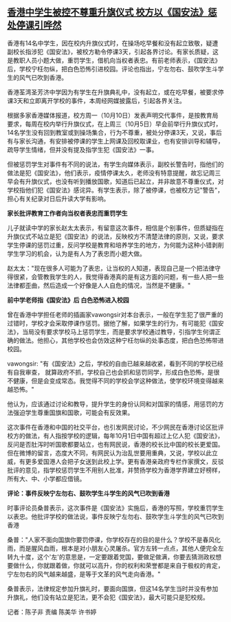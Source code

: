 <!--1665568419000-->
[香港中学生被控不尊重升旗仪式 校方以《国安法》惩处停课引哗然](https://www.rfa.org/mandarin/yataibaodao/ec-10122022054128.html)
------

<p><span>香港有</span><span>14</span><span>名中学生，因在校内升旗仪式时，在操场吃早餐和没有起立致敬，疑遭副校长指涉犯《国安法》，被校方勒令停课</span><span>3</span><span>天，引起各界讨论。有家长质疑，这是教职人员小题大做，重罚学生，借机向当权者表忠。有前老师表示，《国安法》后，学校宁枉勿纵，把白色恐怖引进校园。评论也指出，宁左勿右、鼓吹学生斗学生的风气已吹到香港。</span></p><p><span>香港荃湾圣芳济中学因为有学生在升旗典礼中，没有起立，或在吃早餐，被要求停课</span><span>3</span><span>天和立即离开学校的事件，本周经网媒披露后，引起各界关注。</span></p><p><span>根据多家香港媒体报道，校方周一（</span><span>10</span><span>月</span><span>10</span><span>日）发表声明交代事件，是按教育局要求，每周在校内举行升旗仪式，在上周三（</span><span>10</span><span>月</span><span>5</span><span>日）早会前举行升旗仪式时，</span><span>14</span><span>名学生没有回到教室或到操场集合，行为不尊重，被处分停课</span><span>3</span><span>天，又说，事后有与家长沟通，有安排被停课的学生上网课及回校取课业，也有安排训导和辅导，疏导学生情绪，但并没有提及指学生犯《国安法》一事。</span></p><p><span>但被惩罚学生对事件有不同的说法，有学生向媒体表示，副校长警告时，指他们的做法是犯《国安法》，他们表示，疫情停课太久，老师没有特意提醒，故忘记周三早会有升旗仪式，也没有听到播放国歌，知道后已起立，并非故意不尊重仪式，对学校指他们犯《国安法》感诧异。有学生表示，除了被停课，也被校方记</span><span>"</span><span>警告</span><span>"</span><span>，担心有关纪录对日后升读大学有影响。</span><span></span></p><p><span><b>家长批评教育工作者向当权者表忠而重罚学生</b></span></p><p><span>儿子就读中学的家长赵太太表示，有留意这次事件，相信是个别事件，但质疑指在升旗仪式不站立是犯《国安法》的说法，反映校方不清楚法律的原则，又说，要求学生停课的惩罚过重，反问学校是教育和培养学生的地方，为何能为这种小错剥削学生学习的机会，认为是有人为了表忠而小题大做。</span></p><p><span>赵太太：</span><span>"</span><span>现在很多人可能为了表忠，让当权的人知道，表现自己是一个把法律守得很紧，会管教我学生的人，我觉得香港真的是有这方面的问题，有一些人把一些法律都歪曲，然后造成一个好像是人人自危的情况，当然是不健康。</span><span>"</span><span></span></p><p><span><b>前中学老师指《国安法》后</b></span><span><b> </b></span><span><b>白色恐怖进入校园</b></span></p><p><span>曾在香港中学担任老师的插画家</span><span>vawongsir</span><span>对本台表示，一般在学生犯了很严重的过错时，学校才会采取停课作惩罚。据他了解，如果学生的行为，有可能犯《国安法》，当局没有要求学校马上惩罚学生，而是要求学校通过教导，引指学生何谓正确的做法。他担心，其他学校也会仿效这种宁枉勿纵的处事态度，把白色恐怖带进校园。</span></p><p><span>vawongsir: "</span><span>有《国安法》之后，学校的自由已越来越收紧，看到不同的学校已经有自我审查，</span><span> </span><span>就算政府不抓，学校自己也会抓和惩罚同学，形成白色恐怖，是很不健康，但是会变成常态。我觉得不同的学校会学这种做法，使学校环境变得越来越恐怖。</span><span>"  </span></p><p><span>他认为，应该通过讨论和教导，提升学生的身份认同和对国家的情感，用惩罚的方法强迫学生尊重国旗和国歌，可能会有反效果。</span></p><p><span>这次事件在香港和中国的社交平台，也引发网民讨论，不少网民在香港讨论区批评校方的做法，有人指按学校的逻辑，每年</span><span>10</span><span>月</span><span>1</span><span>日中国有超过上亿人犯《国安法》，反问是否肚泻时听国歌都要站立，也有网民说，香港的校长比中国的校长更爱国。但在微博的留言，态度大不同，有网民认为治乱世要用重典，又说，学校以此立威，有更多爱国港人会把子女送到此校上学。更有香港亲政府专栏作家撰文，反驳批评的意见，指学校惩罚学生不用别人批准，并赞扬学校为香港学界建立好榜样，所有大、中、小学都应借镜。</span><span></span></p><p><span><b>评论：事件反映宁左勿右、鼓吹学生斗学生的风气已吹到香港</b></span></p><p><span>时事评论员桑普表示，这次事件是《国安法》实施后，香港的写照，学校重罚学生以表忠。他批评学校的做法说，事件反映宁左勿右、鼓吹学生斗学生的风气已吹到香港</span></p><p><span>桑普：</span><span>"</span><span>人家不面向国旗你要罚停课，你学校存在的目的是什么？学校不是春风化雨，而是腥风血雨，根本是对小朋友心灵屠</span><span>杀</span><span>。官方左转一点点，其他人便完全左转九十度，这个</span><span>'</span><span>左</span><span>'</span><span>的意思是，一定要跟着党国，要做足做满，你要去猜测政权想要做什么，你就跟着做，你就可以高升，你的权利和荣誉都是来自于极权的肯定，宁左勿右的风气越来越盛，是等于文革的风气走向香港。</span><span>" </span></p><p><span>桑普表示，法律规定参加升旗礼时，要面向国旗，但这</span><span>14</span><span>名学生当时并没有参加升旗礼，他们没有站立是犯法，更不会犯《国安法》，最大可能只是犯校规。</span></p><p><span>记者：陈子非</span><span> </span><span>责编</span><span> </span><span>陈美华</span><span> </span><span>许书婷</span></p>
